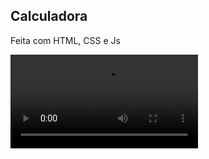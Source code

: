 <h2>Calculadora</h2>
Feita com HTML, CSS e Js

<video src="https://user-images.githubusercontent.com/94869300/166085456-103654c7-8db5-44c9-ab5d-da9b96e79867.mp4"></video>














